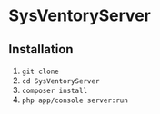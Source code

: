 # SysVentoryServer

## Installation

1. `git clone`
2. `cd SysVentoryServer`
3. `composer install`
4. `php app/console server:run`
